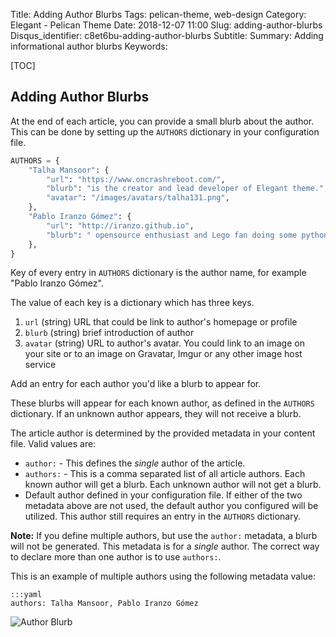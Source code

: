 Title: Adding Author Blurbs
Tags: pelican-theme, web-design
Category: Elegant - Pelican Theme
Date: 2018-12-07 11:00
Slug: adding-author-blurbs
Disqus_identifier: c8et6bu-adding-author-blurbs
Subtitle:
Summary: Adding informational author blurbs
Keywords:

[TOC]

## Adding Author Blurbs

At the end of each article, you can provide a small blurb about the author. This
can be done by setting up the `AUTHORS` dictionary in your configuration file.

```python
AUTHORS = {
    "Talha Mansoor": {
        "url": "https://www.oncrashreboot.com/",
        "blurb": "is the creator and lead developer of Elegant theme.",
        "avatar": "/images/avatars/talha131.png",
    },
    "Pablo Iranzo Gómez": {
        "url": "http://iranzo.github.io",
        "blurb": " opensource enthusiast and Lego fan doing some python simple programs like @redken_bot in telegram, etc",
    },
}
```

Key of every entry in `AUTHORS` dictionary is the author name, for example "Pablo Iranzo Gómez".

The value of each key is a dictionary which has three keys.

1. `url` (string) URL that could be link to author's homepage or profile
1. `blurb` (string) brief introduction of author
1. `avatar` (string) URL to author's avatar. You could link to an image on your site or to an image on Gravatar, Imgur or any other image host service

Add an entry for each author you'd like a blurb to appear for.

These blurbs will appear for each known author, as defined in the `AUTHORS`
dictionary. If an unknown author appears, they will not receive a blurb.

The article author is determined by the provided metadata in your content
file. Valid values are:

- `author:` - This defines the _single_ author of the article.
- `authors:` - This is a comma separated list of all article authors. Each known author will get a blurb. Each unknown author will not get a blurb.
- Default author defined in your configuration file. If either of the two metadata above are not used, the default author you configured will be utilized. This author still requires an entry in the `AUTHORS` dictionary.

**Note:** If you define multiple authors, but use the `author:` metadata, a blurb
will not be generated. This metadata is for a _single_ author. The correct way to
declare more than one author is to use `authors:`.

This is an example of multiple authors using the following metadata value:

    :::yaml
    authors: Talha Mansoor, Pablo Iranzo Gómez

![Author Blurb]({static}/images/author-blurb.png)
